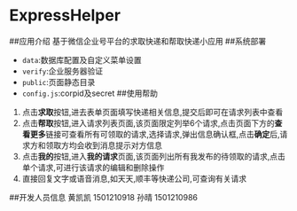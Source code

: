 # ExpressHelper
##应用介绍
基于微信企业号平台的求取快递和帮取快递小应用
##系统部署
- `data`:数据库配置及自定义菜单设置
- `verify`:企业服务器验证
- `public`:页面静态目录
- `config.js`:corpid及secret
##使用帮助
1. 点击**求取**按钮,进去表单页面填写快递相关信息,提交后即可在请求列表中查看
2. 点击**帮取**按钮,进入请求列表页面,该页面限定列举6个请求,点击页面下方的**查看更多**链接可查看所有可领取的请求,选择请求,弹出信息确认框,点击**确定**后,请求方和领取方均会收到消息提示对方信息
3. 点击**我的**按钮,进入**我的请求**页面,该页面列出所有我发布的待领取的请求,点击单个请求,可进行该请求的编辑和删除操作
4. 直接回复文字或语音消息,如天天,顺丰等快递公司,可查询有关请求 
 
##开发人员信息
黄凯凯 1501210918
孙晴 1501210986
